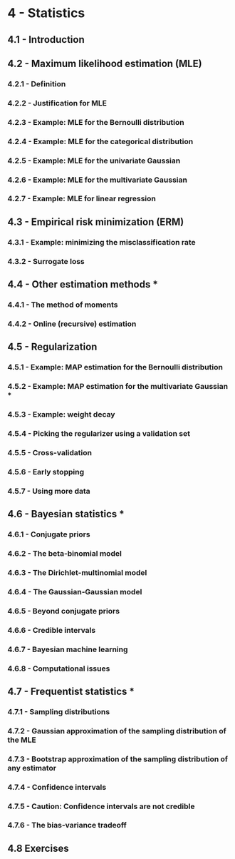 # 4 - Statistics

## 4.1 - Introduction



## 4.2 - Maximum likelihood estimation (MLE)

### 4.2.1 - Definition



### 4.2.2 - Justification for MLE



### 4.2.3 - Example: MLE for the Bernoulli distribution



### 4.2.4 - Example: MLE for the categorical distribution



### 4.2.5 - Example: MLE for the univariate Gaussian



### 4.2.6 - Example: MLE for the multivariate Gaussian



### 4.2.7 - Example: MLE for linear regression



## 4.3 - Empirical risk minimization (ERM)

### 4.3.1 - Example: minimizing the misclassification rate



### 4.3.2 - Surrogate loss



## 4.4 - Other estimation methods *

### 4.4.1 - The method of moments



### 4.4.2 - Online (recursive) estimation



## 4.5 - Regularization

### 4.5.1 - Example: MAP estimation for the Bernoulli distribution



### 4.5.2 - Example: MAP estimation for the multivariate Gaussian *



### 4.5.3 - Example: weight decay



### 4.5.4 - Picking the regularizer using a validation set



### 4.5.5 - Cross-validation



### 4.5.6 - Early stopping



### 4.5.7 - Using more data



## 4.6 - Bayesian statistics *

### 4.6.1 - Conjugate priors



### 4.6.2 - The beta-binomial model



### 4.6.3 - The Dirichlet-multinomial model



### 4.6.4 - The Gaussian-Gaussian model



### 4.6.5 - Beyond conjugate priors



### 4.6.6 - Credible intervals



### 4.6.7 - Bayesian machine learning



### 4.6.8 - Computational issues



## 4.7 - Frequentist statistics *

### 4.7.1 - Sampling distributions



### 4.7.2 - Gaussian approximation of the sampling distribution of the MLE



### 4.7.3 - Bootstrap approximation of the sampling distribution of any estimator



### 4.7.4 - Confidence intervals



### 4.7.5 - Caution: Confidence intervals are not credible



### 4.7.6 - The bias-variance tradeoff



## 4.8 Exercises


